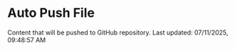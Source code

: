 # Auto Push File

Content that will be pushed to GitHub repository.
Last updated: 07/11/2025, 09:48:57 AM